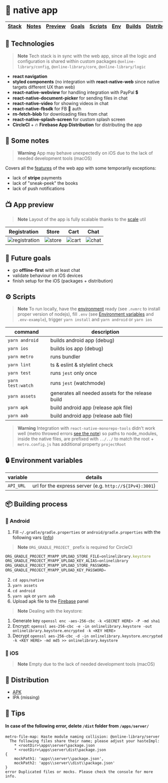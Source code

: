 # 📱 native app

| [Stack](#-technologies) | [Notes](#-some-notes) | [Preview](#-app-preview) | [Goals](#-future-goals) | [Scripts](#-scripts) | [Env](#-environment-variables) | [Builds](#-building-process) | [Distribution](#-distribution) | [Tips](#-tips) | [Web]() |
| ----------------------- | --------------------- | ------------------------ | ----------------------- | -------------------- | ------------------------------ | ---------------------------- | ------------------------------ | -------------- | ------- |

## 🔧 Technologies

> **Note** Tech stack is in sync with the web app, since all the logic and configuration is shared within custom packages `@online-library/config`, `@online-library/core`, `@online-library/logic`

-  **react navigation**
-  **styled components** (no integration with **react-native-web** since native targets different UX than web)
-  **react-native-webview** for handling integration with PayPal 💲
-  **react-native-document-picker** for sending files in chat
-  **react-native-video** for showing videos in chat
-  **react-native-fbsdk** for FB 🔑 auth
-  **rn-fetch-blob** for downloading files from chat
-  **react-native-splash-screen** for custom splash screen
-  **CircleCI** + 🔥 **Firebase App Distribution** for distributing the app

## 📄 Some notes

> **Warning** App may behave unexpectedly on iOS due to the lack of needed development tools (macOS)

Covers all the [features](https://github.com/kuubson/online-library#-some-notes) of the web app with some temporarily exceptions:

-  lack of **stripe** payments
-  lack of "sneak-peek" the books
-  lack of push notifications

## 📺 App preview

> **Note** Layout of the app is fully scalable thanks to the [scale](https://github.com/kuubson/online-library/blob/master/apps/native/src/styles/scale.ts) util

| Registration                                                                                                           | Store                                                                                                           | Cart                                                                                                           | Chat                                                                                                           |
| ---------------------------------------------------------------------------------------------------------------------- | --------------------------------------------------------------------------------------------------------------- | -------------------------------------------------------------------------------------------------------------- | -------------------------------------------------------------------------------------------------------------- |
| ![registration](https://user-images.githubusercontent.com/38701627/193405537-6ce8595b-ffeb-43b0-8ecf-b43b3fe66b11.jpg) | ![store](https://user-images.githubusercontent.com/38701627/193405554-312760be-7fb2-4666-952b-a5ac6c20582f.jpg) | ![cart](https://user-images.githubusercontent.com/38701627/193405578-a92c8d28-a013-4d7e-9bab-e0fc7e25fa4b.jpg) | ![chat](https://user-images.githubusercontent.com/38701627/193405592-4694c837-e706-41cf-bd5a-c709d360d4bf.jpg) |

## 🎯 Future goals

-  go **offline-first** with at least chat
-  validate behaviour on iOS devices
-  finish setup for the iOS (packages + distribution)

## ⚙ Scripts

> **Note** To run locally, have the [environment](https://reactnative.dev/docs/environment-setup) ready (see `.nvmrc` to install proper version of nodejs), fill `.env` (see [Environment variables](#-environment-variables) and `.env-example`), trigger `yarn install` and `yarn android` or `yarn ios`

| command           | description                                       |
| ----------------- | ------------------------------------------------- |
| `yarn android`    | builds android app (debug)                        |
| `yarn ios`        | builds ios app (debug)                            |
| `yarn metro`      | runs bundler                                      |
| `yarn lint`       | ts & eslint & stylelint check                     |
| `yarn test`       | runs `jest` only once                             |
| `yarn test:watch` | runs `jest` (watchmode)                           |
| `yarn assets`     | generates all needed assets for the release build |
| `yarn apk`        | build android app (release apk file)              |
| `yarn aab`        | build android app (release aab file)              |

> **Warning** Integration with `react-native-monorepo-tools` didn't work well (metro throwed errors [see the note]()) so paths to node_modules, inside the native files, are prefixed with `../../` to match the root + `metro.config.js` has additional property `projectRoot`

## 🔒 Environment variables

| variable  | details                                                 |
| --------- | ------------------------------------------------------- |
| `API_URL` | url for the express server (e.g. `http://${IPv4}:3001`) |

## 📦 Building process

### 🤖 Android

1. Fill `~/.gradle/gradle.properties` or `android/gradle.properties` with the following vars ([info](https://reactnative.dev/docs/signed-apk-android))

> **Note** `ORG_GRADLE_PROJECT_` prefix is required for CircleCI

```js
ORG_GRADLE_PROJECT_MYAPP_UPLOAD_STORE_FILE=onlinelibrary.keystore
ORG_GRADLE_PROJECT_MYAPP_UPLOAD_KEY_ALIAS=onlinelibrary
ORG_GRADLE_PROJECT_MYAPP_UPLOAD_STORE_PASSWORD=
ORG_GRADLE_PROJECT_MYAPP_UPLOAD_KEY_PASSWORD=
```

2. `cd apps/native`
3. `yarn assets`
4. `cd android`
5. `yarn apk` or `yarn aab`
6. Upload apk file to the [Firebase](https://console.firebase.google.com/project/onlinelibrary-7ca01/appdistribution/app/android:com.onlinelibrary/releases) panel

> **Note** Dealing with the keystore:

1. Generate key
   `openssl enc -aes-256-cbc -k <SECRET HERE> -P -md sha1`
2. Encrypt:
   `openssl aes-256-cbc -e -in onlinelibrary.keystore -out onlinelibrary.keystore.encrypted -k <KEY HERE>`
3. Decrypt
   `openssl aes-256-cbc -d -in onlinelibrary.keystore.encrypted -k <KEY HERE> -md md5 >> onlinelibrary.keystore`

### 🍏 iOS

> **Note** Empty due to the lack of needed development tools (macOS)

## 🛬 Distribution

-  [APK](https://appdistribution.firebase.google.com/testerapps/1:718345577418:android:a2439d8d871bd72e5e6533/releases/47c0skdhcct38)
-  IPA (missing)

## 📙 Tips

#### In case of the following error, delete `/dist` folder from `/apps/server/`

```
metro-file-map: Haste module naming collision: @online-library/server
  The following files share their name; please adjust your hasteImpl:
    * <rootDir>\apps\server\package.json
    * <rootDir>\apps\server\dist\package.json
{
    mockPath1: 'apps\\server\\package.json',
    mockPath2: 'apps\\server\\dist\\package.json'
}
error Duplicated files or mocks. Please check the console for more info.
```

